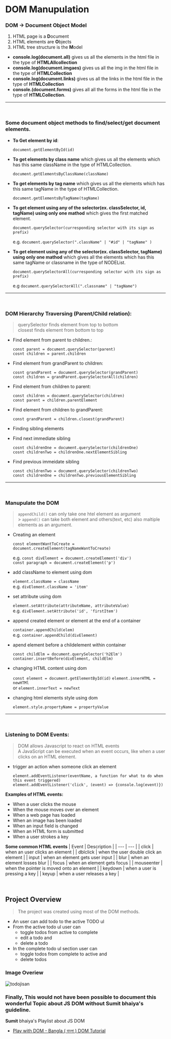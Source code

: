 # DOM Manupulation

### DOM -> Document Object Model

1.  HTML page is a **D**ocument
2.  HTML elements are **O**bjects
3.  HTML tree structure is the **M**odel

- **console.log(document.all)** gives us all the elements in the html file in the type of **HTMLAllcollection**
- **console.log(document.imgaes)** gives us all the img in the html file in the type of **HTMLCollection**
- **console.log(document.links)** gives us all the links in the html file in the type of **HTMLCollection**
- **console.(document.forms)** gives all all the forms in
  the html file in the type of **HTMLCollection**.

---

<br />

### Some document object methods to find/select/get document elements.

- **To Get element by id**:

  `document.getElementById(id)`

- **To get elements by class name** which gives us all the elements which has this same className in the type of HTMLCollection.

  `document.getElementsByClassName(className)`

- **To get elements by tag name** which gives us all the elements which has this same tagName in the type of HTMLCollection.

  `document.getElementsByTagName(tagName)`

- **To get element using any of the selector(ex. classSelector, id, tagName) using only one mathod** which gives the first matched element.

  `document.querySelector(curresponding selector with its sign as prefix)`

  e.g. `document.querySelector(".className" | "#id" | "tagName" )`

- **To get element using any of the selector(ex. classSelector, tagName) using only one mathod** which gives all the elements which has this same tagName or classname in the type of NODEList.

  `document.querySelectorAll(curresponding selector with its sign as prefix)`

  e.g `document.querySelectorAll(".classname" | "tagName") `

---

</br>

### DOM Hierarchy Traversing (Parent/Child relation):

> querySelector finds element from top to bottom <br>
> closest finds element from bottom to top

- Find element from parent to children.:

  `const parent = document.querySelector(parent)`<br />
  `cosnt children = parent.children`<br />

- Find element from grandParent to children:

  `cosnt grandParent = document.querySelector(grandParent)`<br />
  `const children = grandParent.querySelectorAll(children)`<br>

- Find element from children to parent:

  `const children = document.querySelector(children)`<br />
  `const parent = children.parentElement`

- Find element from children to grandParent:

  `const grandParent = children.closest(grandParent)`

- Finding sibling elements
- Find next immediate sibling

  `cosnt childrenOne = document.querySelector(childrenOne)`<br />
  `cosnt childrenTwo = childrenOne.nextElementSibling`

- Find previous immeidate sibling

  `const childrenTwo = document.querySelector(childrenTwo)` <br />
  `const childrenOne = childrenTwo.previousElementSibling`

---

<br>

### Manupulate the **DOM**

> `appendChild()` can only take one htel element as argument <br /> > `append()` can take both element and others(text, etc) also maltiple elements as an argument.

- Creating an element

  `const elementWantToCreate = document.createElement(tagNameWantToCreate)` <br />

  e.g. `const divElement = document.createElement('div') ` <br >
  `const paragraph = document.createElement('p')`

- add className to element using dom

  `element.className = className ` <br />
  e.g. `divElement.className = 'item' `

- set attribute using dom

  `element.setAttribute(attributeName, attributeValue)` <br />
  e.g. `divElement.setAttribute('id', 'firstItem')`

- append created element or element at the end of a container

  `container.appendChild(elem)` <br />
  e.g. `container.appendChild(divElement)`

- apend element before a childelement within container

  `const childElm = document.querySelector('h2Elm') `
  `container.insertBefore(divElement, childElm)`

- changing HTML content using dom

  `const element = document.getElementById(id)`
  `element.innerHTML = newHTMl` <br />
  or `element.innerText = newText`

- changing html elements style using dom

  `element.style.propertyName = propertyValue`

---

<br>

### Listening to **DOM** Events:

> DOM allows Javascript to react on HTML events <br />
> A JavaScript can be executed when an event occurs, like when a user clicks on an HTML element.

- trigger an action when someone click an element

  `element.addEventListener(eventName, a function for what to do when this event triggered)` <br />
  `element.addEventListener('click', (event) => {console.log(event)}) `

**Examples of HTML events:**

- When a user clicks the mouse
- When the mouse moves over an element
- When a web page has loaded
- When an image has been loaded
- When an input field is changed
- When an HTML form is submitted
- When a user strokes a key

**Some common HTML events**
| Event | Description |
| --- | --- |
| click | when an user clicks an element |
| dblclick | when the user double click an element |
| input | when an element gets user input |
| blur | when an element losses blur |
| focus | when an element gets focus |
| mouseenter | when the pointer is moved onto an element |
| keydown | when a user is pressing a key |
| keyup | when a user releases a key |

<br />

## Project Overview

> The project was created using most of the DOM methods.

- An user can add todo to the active TODO ul
- From the active todo ul user can
  - toggle todos from active to complete
  - edit a todo and
  - delete a todo
- In the complete todo ul section user can
  - toggle todos from complete to active and
  - delete todos

### Image Overiew

![todojisan](https://user-images.githubusercontent.com/61211600/121383081-fe96a780-c968-11eb-9ce1-b752c72c08c3.png)

### Finally, This would not have been possible to document this wonderful Topic about JS DOM without **Sumit** bhaiya's guideline.

**Sumit** bhaiya's Playlist about JS DOM

- [Play with DOM - Bangla ( বাংলা ) DOM Tutorial](https://www.youtube.com/watch?v=XY96d0vEdFk&list=PLHiZ4m8vCp9MJDxMOzhYVuTrO1b5n-Tq_)
